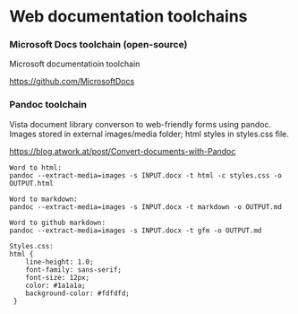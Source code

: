 # Web documentation toolchains


### Microsoft Docs toolchain (open-source)
Microsoft documentatioin toolchain

https://github.com/MicrosoftDocs



### Pandoc toolchain
Vista document library converson to web-friendly forms using pandoc. Images stored in external images/media folder; html styles in styles.css file.  

https://blog.atwork.at/post/Convert-documents-with-Pandoc


```text
Word to html:
pandoc --extract-media=images -s INPUT.docx -t html -c styles.css -o OUTPUT.html

Word to markdown:
pandoc --extract-media=images -s INPUT.docx -t markdown -o OUTPUT.md

Word to github markdown:
pandoc --extract-media=images -s INPUT.docx -t gfm -o OUTPUT.md

Styles.css:
html {
    line-height: 1.0;
    font-family: sans-serif;
    font-size: 12px;
    color: #1a1a1a;
    background-color: #fdfdfd;
 }
```

